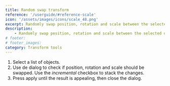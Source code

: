 ```yaml
---
title: Random swap transform
reference: '/userguide/#reference-scale'
icon: '/assets/images/icons/scale_48.png'
excerpt: Randomly swap position, rotation and scale between the selected objects.
description:
    - Randomly swap position, rotation and scale between the selected objects.
# footer:
# footer_images:
category: Transform tools
---
```


1. Select a list of objects.
2. Use de dialog to check if position, rotation and scale should be swapped. Use the *incremental* checkbox to stack the changes.
3. Press apply until the result is appealing, then close the dialog.
